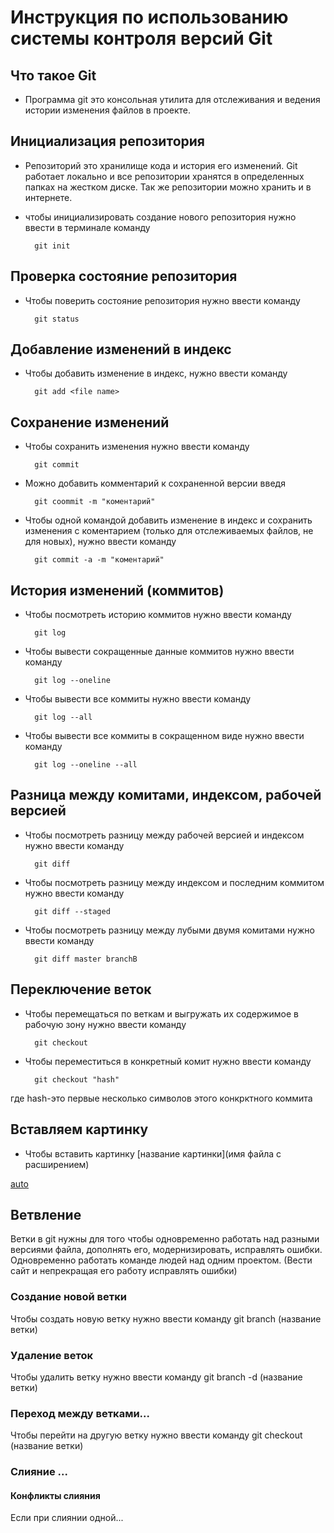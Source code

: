 # **Инструкция по использованию системы контроля версий Git**

## Что такое Git

* Программа git это консольная утилита для отслеживания и ведения истории изменения файлов в проекте. 

## Инициализация репозитория

* Репозиторий это хранилище кода и история его изменений. Git работает локально и все репозитории хранятся в определенных папках на жестком диске. Так же репозитории можно хранить и в интернете. 

* чтобы инициализировать создание нового репозитория нужно ввести в терминале команду 

        git init

## Проверка состояние репозитория 
* Чтобы поверить состояние репозитория нужно ввести команду 

        git status

## Добавление изменений в индекс
* Чтобы добавить изменение в индекс, нужно ввести команду 

        git add <file name>

## Сохранение изменений

* Чтобы сохранить изменения нужно ввести команду 

        git commit

* Можно добавить комментарий к сохраненной версии введя 

        git coommit -m "коментарий"

* Чтобы одной командой добавить изменение в индекс и сохранить изменения с коментарием (только для отслеживаемых файлов, не для новых), нужно ввести команду 

        git commit -a -m "коментарий"

## История изменений (коммитов) 

* Чтобы посмотреть историю коммитов нужно ввести команду

        git log

* Чтобы вывести сокращенные данные коммитов нужно ввести команду

        git log --oneline

* Чтобы вывести все коммиты нужно ввести команду 

        git log --all

* Чтобы вывести все коммиты в сокращенном виде нужно ввести команду

        git log --oneline --all

## Разница между комитами, индексом, рабочей версией

* Чтобы посмотреть разницу между рабочей версией и индексом нужно ввести команду

        git diff

* Чтобы посмотреть разницу между индексом и последним коммитом нужно ввести команду 

        git diff --staged

* Чтобы посмотреть разницу между лубыми двумя комитами нужно ввести команду 

        git diff master branchB

## Переключение веток

* Чтобы перемещаться по веткам и выгружать их содержимое в рабочую зону нужно ввести команду 

        git checkout

* Чтобы переместиться в конкретный комит нужно ввести команду

        git checkout "hash"

где hash-это первые несколько символов этого конкрктного коммита

## Вставляем картинку 

* Чтобы вставить картинку [название картинки](имя файла с расширением)

[auto](auto.jpg) 

## Ветвление

Ветки в git нужны для того чтобы одновременно работать над разными версиями файла, дополнять его, модернизировать, исправлять ошибки. Одновременно работать команде людей над одним проектом. (Вести сайт и непрекращая его работу исправлять ошибки)
 
### Создание новой ветки

Чтобы создать новую ветку нужно ввести команду git branch (название ветки)

### Удаление веток

Чтобы удалить ветку нужно ввести команду git branch -d (название ветки)

### Переход между ветками...

Чтобы перейти на другую ветку нужно ввести команду git checkout (название ветки)

### Слияние ...

#### Конфликты слияния 

Если при слиянии одной...









